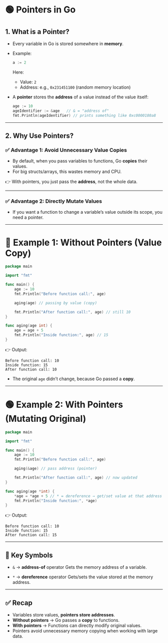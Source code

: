 # 🟢 Pointers in Go

## 1. What is a Pointer?

* Every variable in Go is stored somewhere in **memory**.

* Example:

  ```go
  a := 2
  ```

  Here:

  * Value: `2`
  * Address: e.g., `0x231451100` (random memory location)

* A **pointer** stores the **address** of a value instead of the value itself:

  ```go
  age := 10
  ageIdentifier := &age   // & = "address of"
  fmt.Println(ageIdentifier) // prints something like 0xc0000180a8
  ```

---

## 2. Why Use Pointers?

### ✅ Advantage 1: Avoid Unnecessary Value Copies

* By default, when you pass variables to functions, Go **copies** their values.
* For big structs/arrays, this wastes memory and CPU.

👉 With pointers, you just pass the **address**, not the whole data.

---

### ✅ Advantage 2: Directly Mutate Values

* If you want a function to change a variable’s value outside its scope, you need a pointer.

---

# 🔴 Example 1: Without Pointers (Value Copy)

```go
package main

import "fmt"

func main() {
    age := 10
    fmt.Println("Before function call:", age)

    aging(age) // passing by value (copy)

    fmt.Println("After function call:", age) // still 10
}

func aging(age int) {
    age = age + 5
    fmt.Println("Inside function:", age) // 15
}
```

👉 Output:

```
Before function call: 10
Inside function: 15
After function call: 10
```

* The original `age` didn’t change, because Go passed a **copy**.

---

# 🟢 Example 2: With Pointers (Mutating Original)

```go
package main

import "fmt"

func main() {
    age := 10
    fmt.Println("Before function call:", age)

    aging(&age) // pass address (pointer)

    fmt.Println("After function call:", age) // now updated
}

func aging(age *int) {
    *age = *age + 5 // * = dereference → get/set value at that address
    fmt.Println("Inside function:", *age)
}
```

👉 Output:

```
Before function call: 10
Inside function: 15
After function call: 15
```

---

## 🔑 Key Symbols

* `&` → **address-of** operator
  Gets the memory address of a variable.

* `*` → **dereference** operator
  Gets/sets the value stored at the memory address.

---

## ✅ Recap

* Variables store values, **pointers store addresses**.
* **Without pointers** → Go passes a **copy** to functions.
* **With pointers** → Functions can directly modify original values.
* Pointers avoid unnecessary memory copying when working with large data.
